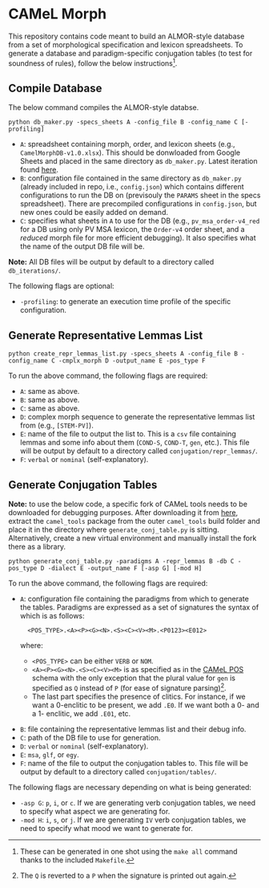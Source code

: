 # CAMeL Morph

This repository contains code meant to build an ALMOR-style database from a set of morphological specification and lexicon spreadsheets. To generate a database and paradigm-specific conjugation tables (to test for soundness of rules), follow the below instructions[^1].

[^1]: These can be generated in one shot using the `make all` command thanks to the included `Makefile`.

## Compile Database

The below command compiles the ALMOR-style databse.

    python db_maker.py -specs_sheets A -config_file B -config_name C [-profiling]

- `A`: spreadsheet containing morph, order, and lexicon sheets (e.g., `CamelMorphDB-v1.0.xlsx`). This should be donwloaded from Google Sheets and placed in the same directory as `db_maker.py`. Latest iteration found [here](https://docs.google.com/spreadsheets/d/1CGjvOLHYL1mN-84t53Xfe5Vggk3aUWKv/edit#gid=116591440).
- `B`: configuration file contained in the same directory as `db_maker.py` (already included in repo, i.e., `config.json`) which contains different configurations to run the DB on (previsouly the `PARAMS` sheet in the specs spreadsheet). There are precompiled configurations in `config.json`, but new ones could be easily added on demand.
- `C`: specifies what sheets in `A` to use for the DB (e.g., `pv_msa_order-v4_red` for a DB using only PV MSA lexicon, the `Order-v4` order sheet, and a *reduced* morph file for more efficient debugging). It also specifies what the name of the output DB file will be.

**Note:** All DB files will be output by default to a directory called `db_iterations/`.

The following flags are optional:

- `-profiling`: to generate an execution time profile of the specific configuration.

## Generate Representative Lemmas List

    python create_repr_lemmas_list.py -specs_sheets A -config_file B -config_name C -cmplx_morph D -output_name E -pos_type F

To run the above command, the following flags are required:

- `A`: same as above.
- `B`: same as above.
- `C`: same as above.
- `D`: complex morph sequence to generate the representative lemmas list from (e.g., `[STEM-PV]`).
- `E`: name of the file to output the list to. This is a `csv` file containing lemmas and some info about them (`COND-S`, `COND-T`, `gen`, etc.). This file will be output by default to a directory called `conjugation/repr_lemmas/`.
- `F`: `verbal` or `nominal` (self-explanatory).

## Generate Conjugation Tables

**Note:** to use the below code, a specific fork of CAMeL tools needs to be downloaded for debugging purposes. After downloading it from [here](https://github.com/christios/camel_tools/tree/master), extract the `camel_tools` package from the outer `camel_tools` build folder and place it in the directory where `generate_conj_table.py` is sitting. Alternatively, create a new virtual environment and manually install the fork there as a library.

    python generate_conj_table.py -paradigms A -repr_lemmas B -db C -pos_type D -dialect E -output_name F [-asp G] [-mod H]

To run the above command, the following flags are required:

- `A`: configuration file containing the paradigms from which to generate the tables. Paradigms are expressed as a set of signatures the syntax of which is as follows:

        <POS_TYPE>.<A><P><G><N>.<S><C><V><M>.<P0123><E012>
    where:

  - `<POS_TYPE>` can be either `VERB` or `NOM`.
  - `<A><P><G><N>.<S><C><V><M>` is as specified as in the [CAMeL POS](https://camel-guidelines.readthedocs.io/en/latest/morphology/) schema with the only exception that the plural value for `gen` is specified as `Q` instead of `P` (for ease of signature parsing)[^2].
  - The last part specifies the presence of clitics. For instance, if we want a 0-enclitic to be present, we add `.E0`. If we want both a 0- and a 1- enclitic, we add `.E01`, etc.
  
[^2]: The `Q` is reverted to a `P` when the signature is printed out again.
  
- `B`: file containing the representative lemmas list and their debug info.
- `C`: path of the DB file to use for generation.
- `D`: `verbal` or `nominal` (self-explanatory).
- `E`: `msa`, `glf`, or `egy`.
- `F`: name of the file to output the conjugation tables to. This file will be output by default to a directory called `conjugation/tables/`.

The following flags are necessary depending on what is being generated:

- `-asp G`: `p`, `i`, or `c`. If we are generating verb conjugation tables, we need to specify what aspect we are generating for.
- `-mod H`: `i`, `s`, or `j`. If we are generating `IV` verb conjugation tables, we need to specify what mood we want to generate for.
